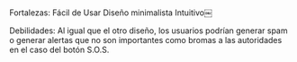 Fortalezas:
Fácil de Usar
Diseño minimalista 
Intuitivo￼


Debilidades:
Al igual que el otro diseño, los usuarios podrían generar spam o generar alertas que no son importantes como bromas a las autoridades en el caso del botón S.O.S.
